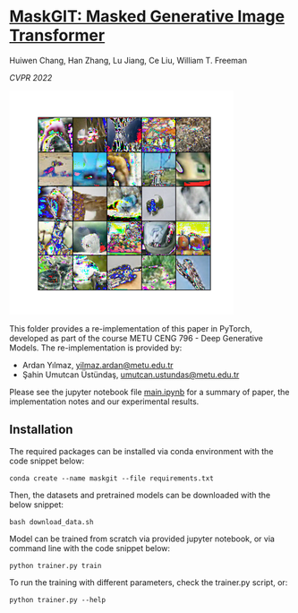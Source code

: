# [MaskGIT: Masked Generative Image Transformer](https://arxiv.org/pdf/2202.04200.pdf)

Huiwen Chang, Han Zhang, Lu Jiang, Ce Liu, William T. Freeman

*CVPR 2022*

![Sample outputs](figures/outputs.png)


This folder provides a re-implementation of this paper in PyTorch, developed as part of the course METU CENG 796 - Deep Generative Models. The re-implementation is provided by:
* Ardan Yılmaz, yilmaz.ardan@metu.edu.tr
* Şahin Umutcan Üstündaş, umutcan.ustundas@metu.edu.tr

Please see the jupyter notebook file [main.ipynb](main.ipynb) for a summary of paper, the implementation notes and our experimental results.


## Installation
The required packages can be installed via conda environment with the code snippet below:
```
conda create --name maskgit --file requirements.txt
```

Then, the datasets and pretrained models can be downloaded with the below snippet:

```
bash download_data.sh
```

Model can be trained from scratch via provided jupyter notebook, or via command line with the code snippet below:

```
python trainer.py train
```

To run the training with different parameters, check the trainer.py script, or:

```
python trainer.py --help
```